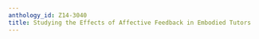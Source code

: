 ```yaml
---
anthology_id: Z14-3040
title: Studying the Effects of Affective Feedback in Embodied Tutors
---
```

